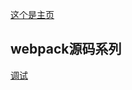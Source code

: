 [这个是主页](https://kukiiu.github.io/blog/)

## webpack源码系列
[调试](https://github.com/kukiiu/blog/blob/master/blog/_posts/webpack/debugger.md)